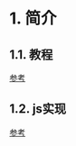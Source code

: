# 1. 简介
## 1.1. 教程
[参考](http://www.cnblogs.com/Garden-blog/archive/2011/03/11/1981778.html)

## 1.2. js实现
[参考](https://gitlab.com/Brook3Notes/mvc/web/-/tree/master/ajax%2Fjs实现)